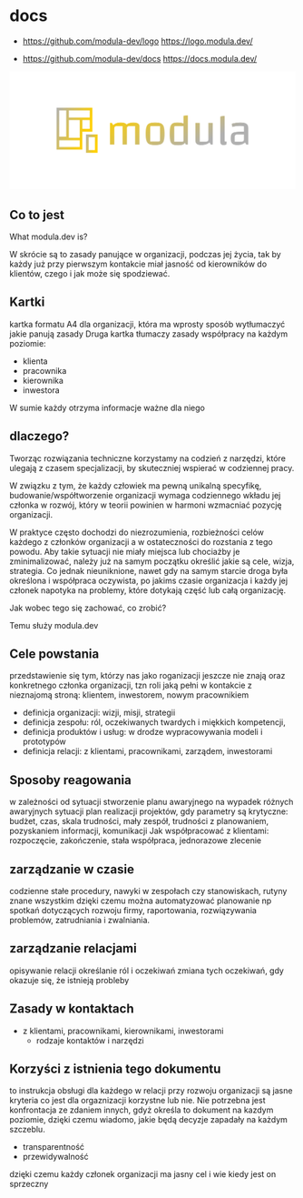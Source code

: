 # docs

+ https://github.com/modula-dev/logo
https://logo.modula.dev/

+ https://github.com/modula-dev/docs
https://docs.modula.dev/

![modula.dev](https://raw.githubusercontent.com/modula-dev/logo/master/1/cover.png)

## Co to jest

What modula.dev is?

W skrócie są to zasady panujące w organizacji, podczas jej życia,
tak by każdy już przy pierwszym kontakcie miał jasność od kierowników do klientów, czego i jak może się spodziewać.

## Kartki
kartka formatu A4 dla organizacji, która ma wprosty sposób wytłumaczyć jakie panują zasady
Druga kartka tłumaczy zasady współpracy na każdym poziomie:
+ klienta
+ pracownika
+ kierownika
+ inwestora

W sumie każdy otrzyma informacje ważne dla niego
 

## dlaczego?

Tworząc rozwiązania techniczne korzystamy na codzień z narzędzi, które ulegają z czasem specjalizacji, by skuteczniej wspierać w codziennej pracy.

W związku z tym, że każdy człowiek ma pewną unikalną specyfikę, budowanie/współtworzenie organizacji wymaga 
codziennego wkładu jej członka w rozwój, który w teorii powinien w harmoni wzmacniać pozycję organizacji.

W praktyce często dochodzi do niezrozumienia, rozbieżności celów każdego z członków organizacji a w ostateczności do rozstania z tego powodu.
Aby takie sytuacji nie miały miejsca lub chociażby je zminimalizować, należy już na samym początku określić jakie są cele, wizja, strategia.
Co jednak nieuniknione, nawet gdy na samym starcie droga była określona i współpraca oczywista, po jakims czasie organizacja i każdy jej członek napotyka na 
problemy, które dotykają część lub całą organizację.

Jak wobec tego się zachować, co zrobić?

Temu służy modula.dev


## Cele powstania
przedstawienie się tym, którzy nas jako roganizacji jeszcze nie znają
oraz konkretnego członka organizacji, tzn roli jaką pełni w kontakcie z nieznajomą stroną: klientem, inwestorem, nowym pracownikiem

+ definicja organizacji: wizji, misji, strategii
+ definicja zespołu: ról, oczekiwanych twardych i miękkich kompetencji,
+ definicja produktów i usług: w drodze wypracowywania modeli i prototypów 
+ definicja relacji: z klientami, pracownikami, zarządem, inwestorami
  
## Sposoby reagowania
w zależności od sytuacji
stworzenie planu awaryjnego na wypadek różnych awaryjnych sytuacji
plan realizacji projektów, gdy parametry są krytyczne: budżet, czas, skala trudności, mały zespół, trudności z planowaniem, pozyskaniem informacji, komunikacji
Jak współpracować z klientami: rozpoczęcie, zakończenie, stała współpraca, jednorazowe zlecenie

## zarządzanie w czasie

codzienne stałe procedury, nawyki w zespołach czy stanowiskach, rutyny znane wszystkim
dzięki czemu można automatyzować planowanie np spotkań dotyczących rozwoju firmy, raportowania, rozwiązywania problemów, zatrudniania i zwalniania.

## zarządzanie relacjami
opisywanie relacji
określanie ról i oczekiwań
zmiana tych oczekiwań, gdy okazuje się, że istnieją probleby


## Zasady w kontaktach
+ z klientami, pracownikami, kierownikami, inwestorami
   + rodzaje kontaktów i narzędzi



## Korzyści z istnienia tego dokumentu
to instrukcja obsługi dla każdego w relacji
przy rozwoju organizacji są jasne kryteria co jest dla orgaznizacji korzystne lub nie.
Nie potrzebna jest konfrontacja ze zdaniem innych, gdyż określa to dokument
na kazdym poziomie, dzięki czemu wiadomo, jakie będą decyzje zapadały na każdym szczeblu.

+ transparentność
+ przewidywalność

dzięki czemu każdy członek organizacji ma jasny cel i wie kiedy jest on sprzeczny 
